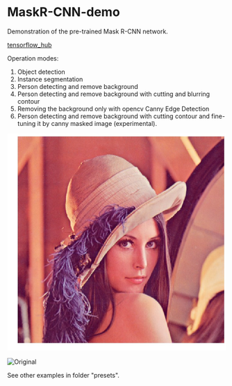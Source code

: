 # MaskR-CNN-demo
Demonstration of the pre-trained Mask R-CNN network.

[tensorflow_hub](https://hub.tensorflow.google.cn/tensorflow/mask_rcnn/inception_resnet_v2_1024x1024/1)

Operation modes:
1. Object detection
2. Instance segmentation
3. Person detecting and remove background
4. Person detecting and remove background with cutting and blurring contour
5. Removing the background only with opencv Canny Edge Detection 
6. Person detecting and remove background with cutting contour and fine-tuning it by canny masked image (experimental). 

![Original](https://github.com/serg-kas/MaskR-CNN-demo/blob/master/presets/111.jpg)

![Original](https://github.com/serg-kas/MaskR-CNN-demo/raw/master/presets/111.png)


See other examples in folder "presets".
